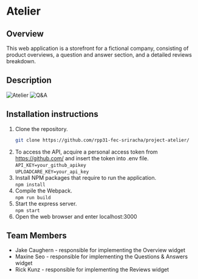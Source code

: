 # Atelier

## Overview
This web application is a storefront for a fictional company, consisting of product overviews, a question and answer section, and a detailed reviews breakdown.

## Description

![Atelier](https://ucarecdn.com/c4e26015-c2ca-4ced-8934-648eff8098c5/)
![Q&A](https://ucarecdn.com/aaa12d10-06d9-40e8-8ce8-1ebf5f2b7ca6/)

## Installation instructions

1. Clone the repository.<br>
    ```bash
    git clone https://github.com/rpp31-fec-sriracha/project-atelier/
    ```
2. To access the API, acquire a personal access token from https://github.com/ and insert the token into .env file.
`API_KEY=your_github_apikey`<br>
`UPLOADCARE_KEY=your_api_key`
4. Install NPM packages that require to run the application. <br>
`npm install`
4. Compile the Webpack. <br>
`npm run build`
5. Start the express server. <br>
`npm start`
6. Open the web browser and enter localhost:3000

## Team Members
* Jake Caughern - responsible for implementing the Overview widget
* Maxine Seo - responsible for implementing the Questions & Answers widget
* Rick Kunz - responsible for implementing the Reviews widget

